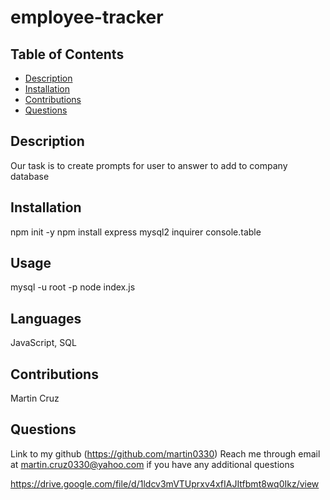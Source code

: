 # employee-tracker

## Table of Contents
  - [Description](#description)
  - [Installation](#installation)
  - [Contributions](#contributions)
  - [Questions](#questions)
  

  ## Description
  Our task is to create prompts for user to answer to add to company database

  ## Installation
  npm init -y
  npm install express mysql2 inquirer console.table

  ## Usage
  mysql -u root -p
  node index.js

  ## Languages
  JavaScript, SQL
  

  ## Contributions
  Martin Cruz

  ## Questions
  Link to my github (https://github.com/martin0330)
  Reach me through email at martin.cruz0330@yahoo.com if you have any additional questions

  https://drive.google.com/file/d/1ldcv3mVTUprxv4xfIAJItfbmt8wq0Ikz/view

